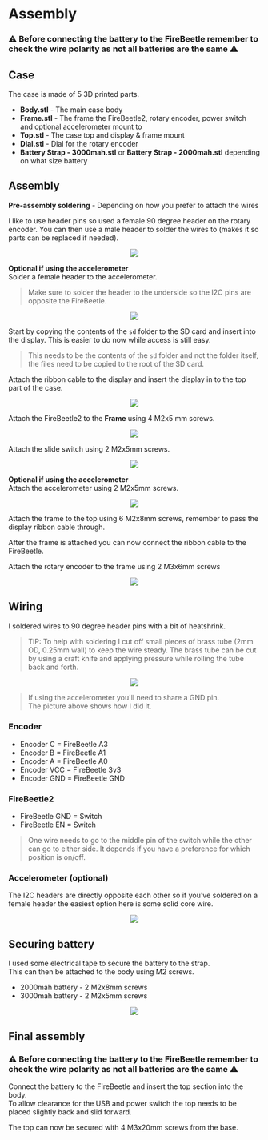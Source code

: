 # Assembly

### ⚠ Before connecting the battery to the FireBeetle remember to check the wire polarity as not all batteries are the same ⚠

## Case
The case is made of 5 3D printed parts.
- **Body.stl** - The main case body
- **Frame.stl** - The frame the FireBeetle2, rotary encoder, power switch and optional accelerometer mount to
- **Top.stl** - The case top and display & frame mount
- **Dial.stl** - Dial for the rotary encoder
- **Battery Strap - 3000mah.stl** or **Battery Strap - 2000mah.stl** depending on what size battery

## Assembly

**Pre-assembly soldering** - Depending on how you prefer to attach the wires

I like to use header pins so used a female 90 degree header on the rotary encoder. You can then use a male header to solder the wires to (makes it so parts can be replaced if needed).

<p align="center">
  <img src="imgs/encoder-close.jpg">
</p>

**Optional if using the accelerometer**\
Solder a female header to the accelerometer.
> Make sure to solder the header to the underside so the I2C pins are opposite the FireBeetle.

<p align="center">
  <img src="imgs/accelerometer-close.jpg">
</p>

Start by copying the contents of the `sd` folder to the SD card and insert into the display. This is easier to do now while access is still easy.
> This needs to be the contents of the `sd` folder and not the folder itself, the files need to be copied to the root of the SD card.

Attach the ribbon cable to the display and insert the display in to the top part of the case.
<p align="center">
  <img src="imgs/display.jpg">
</p>

Attach the FireBeetle2 to the **Frame** using 4 M2x5 mm screws.
<p align="center">
  <img src="imgs/firebeetle.jpg">
</p>

Attach the slide switch using 2 M2x5mm screws.
<p align="center">
  <img src="imgs/switch-close.jpg">
</p>

**Optional if using the accelerometer**\
Attach the accelerometer using 2 M2x5mm screws.
<p align="center">
  <img src="imgs/accelerometer.jpg">
</p>

Attach the frame to the top using 6 M2x8mm screws, remember to pass the display ribbon cable through.

After the frame is attached you can now connect the ribbon cable to the FireBeetle.

Attach the rotary encoder to the frame using 2 M3x6mm screws
<p align="center">
  <img src="imgs/encoder.jpg">
</p>

## Wiring

I soldered wires to 90 degree header pins with a bit of heatshrink.

> TIP: To help with soldering I cut off small pieces of brass tube (2mm OD, 0.25mm wall) to keep the wire steady. The brass tube can be cut by using a craft knife and applying pressure while rolling the tube back and forth.

<p align="center">
  <img src="imgs/top-view.jpg">
</p>

> If using the accelerometer you'll need to share a GND pin.\
The picture above shows how I did it.

 ### Encoder
 - Encoder C = FireBeetle A3
 - Encoder B = FireBeetle A1
 - Encoder A = FireBeetle A0
 - Encoder VCC = FireBeetle 3v3
 - Encoder GND = FireBeetle GND
 ### FireBeetle2
 - FireBeetle GND = Switch
 - FireBeetle EN = Switch
 > One wire needs to go to the middle pin of the switch while the other can go to either side. It depends if you have a preference for which position is on/off.
 ### Accelerometer (optional)
 The I2C headers are directly opposite each other so if you've soldered on a female header the easiest option here is some solid core wire.
 <p align="center">
  <img src="imgs/accelerometer-close-wire.jpg">
</p>

## Securing battery

I used some electrical tape to secure the battery to the strap.\
This can then be attached to the body using M2 screws.
* 2000mah battery - 2 M2x8mm screws
* 3000mah battery - 2 M2x5mm screws
<p align="center">
  <img src="imgs/battery.jpg">
</p>

## Final assembly

### ⚠ Before connecting the battery to the FireBeetle remember to check the wire polarity as not all batteries are the same ⚠

Connect the battery to the FireBeetle and insert the top section into the body.\
To allow clearance for the USB and power switch the top needs to be placed slightly back and slid forward.

The top can now be secured with 4 M3x20mm screws from the base.

